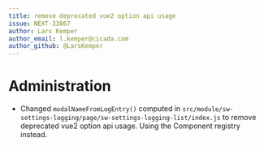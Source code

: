 ```yaml
---
title: remove deprecated vue2 option api usage
issue: NEXT-33867
author: Lars Kemper
author_email: l.kemper@cicada.com
author_github: @LarsKemper
---
```

# Administration
* Changed `modalNameFromLogEntry()` computed in `src/module/sw-settings-logging/page/sw-settings-logging-list/index.js` to remove deprecated vue2 option api usage. Using the Component registry instead.

